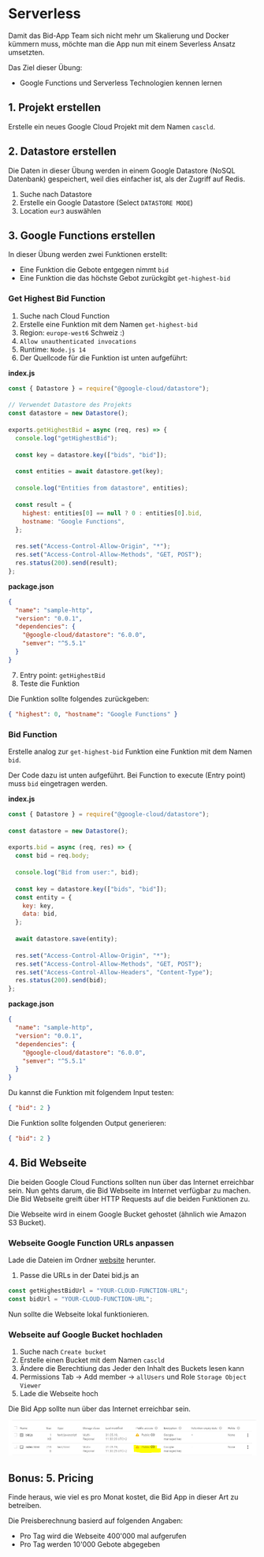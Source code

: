 # Serverless

Damit das Bid-App Team sich nicht mehr um Skalierung und Docker kümmern muss, möchte man die App nun mit einem Severless Ansatz umsetzten.

Das Ziel dieser Übung:

- Google Functions und Serverless Technologien kennen lernen

## 1. Projekt erstellen

Erstelle ein neues Google Cloud Projekt mit dem Namen `cascld`.

## 2. Datastore erstellen

Die Daten in dieser Übung werden in einem Google Datastore (NoSQL Datenbank) gespeichert, weil dies einfacher ist, als der Zugriff auf Redis.

1. Suche nach Datastore
2. Erstelle ein Google Datastore (Select `DATASTORE MODE`)
3. Location `eur3` auswählen

## 3. Google Functions erstellen

In dieser Übung werden zwei Funktionen erstellt:

- Eine Funktion die Gebote entgegen nimmt `bid`
- Eine Funktion die das höchste Gebot zurückgibt `get-highest-bid`

### Get Highest Bid Function

1. Suche nach Cloud Function
2. Erstelle eine Funktion mit dem Namen `get-highest-bid`
3. Region: `europe-west6` Schweiz :)
4. `Allow unauthenticated invocations`
5. Runtime: `Node.js 14`
6. Der Quellcode für die Funktion ist unten aufgeführt:

**index.js**

```js
const { Datastore } = require("@google-cloud/datastore");

// Verwendet Datastore des Projekts
const datastore = new Datastore();

exports.getHighestBid = async (req, res) => {
  console.log("getHighestBid");

  const key = datastore.key(["bids", "bid"]);

  const entities = await datastore.get(key);

  console.log("Entities from datastore", entities);

  const result = {
    highest: entities[0] == null ? 0 : entities[0].bid,
    hostname: "Google Functions",
  };

  res.set("Access-Control-Allow-Origin", "*");
  res.set("Access-Control-Allow-Methods", "GET, POST");
  res.status(200).send(result);
};
```

**package.json**

```json
{
  "name": "sample-http",
  "version": "0.0.1",
  "dependencies": {
    "@google-cloud/datastore": "6.0.0",
    "semver": "^5.5.1"
  }
}
```

7. Entry point: `getHighestBid`
8. Teste die Funktion

Die Funktion sollte folgendes zurückgeben:

```json
{ "highest": 0, "hostname": "Google Functions" }
```

### Bid Function

Erstelle analog zur `get-highest-bid` Funktion eine Funktion mit dem Namen `bid`.

Der Code dazu ist unten aufgeführt. Bei Function to execute (Entry point) muss `bid` eingetragen werden.

**index.js**

```js
const { Datastore } = require("@google-cloud/datastore");

const datastore = new Datastore();

exports.bid = async (req, res) => {
  const bid = req.body;

  console.log("Bid from user:", bid);

  const key = datastore.key(["bids", "bid"]);
  const entity = {
    key: key,
    data: bid,
  };

  await datastore.save(entity);

  res.set("Access-Control-Allow-Origin", "*");
  res.set("Access-Control-Allow-Methods", "GET, POST");
  res.set("Access-Control-Allow-Headers", "Content-Type");
  res.status(200).send(bid);
};
```

**package.json**

```json
{
  "name": "sample-http",
  "version": "0.0.1",
  "dependencies": {
    "@google-cloud/datastore": "6.0.0",
    "semver": "^5.5.1"
  }
}
```

Du kannst die Funktion mit folgendem Input testen:

```json
{ "bid": 2 }
```

Die Funktion sollte folgenden Output generieren:

```json
{ "bid": 2 }
```

## 4. Bid Webseite

Die beiden Google Cloud Functions sollten nun über das Internet erreichbar sein. Nun gehts darum, die Bid Webseite im Internet verfügbar zu machen. Die Bid Webseite greift über HTTP Requests auf die beiden Funktionen zu.

Die Webseite wird in einem Google Bucket gehostet (ähnlich wie Amazon S3 Bucket).

### Webseite Google Function URLs anpassen

Lade die Dateien im Ordner [website](serverless/website) herunter.

1. Passe die URLs in der Datei bid.js an

```js
const getHighestBidUrl = "YOUR-CLOUD-FUNCTION-URL";
const bidUrl = "YOUR-CLOUD-FUNCTION-URL";
```

Nun sollte die Webseite lokal funktionieren.

### Webseite auf Google Bucket hochladen

1. Suche nach `Create bucket`
2. Erstelle einen Bucket mit dem Namen `cascld`
3. Ändere die Berechtiung das Jeder den Inhalt des Buckets lesen kann
4. Permissions Tab -> Add member -> `allUsers` und Role `Storage Object Viewer`
5. Lade die Webseite hoch

Die Bid App sollte nun über das Internet erreichbar sein.

![bucket](images/bucket.png "Bucket")

## Bonus: 5. Pricing

Finde heraus, wie viel es pro Monat kostet, die Bid App in dieser Art zu betreiben.

Die Preisberechnung basierd auf folgenden Angaben:

- Pro Tag wird die Webseite 400'000 mal aufgerufen
- Pro Tag werden 10'000 Gebote abgegeben

